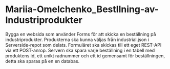 # Mariia-Omelchenko_Bestllning-av-Industriprodukter
Bygga en websida som använder Forms för att skicka en beställning på industriprodukter.
Produkterna ska kunna väljas från industrial.json i Serverside-repot som delats.
Formuläret ska skickas till ett eget REST-API via ett POST-anrop.
Servern ska spara varje beställning i en tabell med produktens id, ett unikt radnummer och ett id gemensamt för beställningen, detta ska sparas på en en databas.
